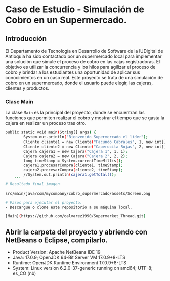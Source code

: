 # Caso de Estudio - Simulación de Cobro en un Supermercado.
## Introducción
El Departamento de Tecnología en Desarrollo de Software de la IUDigital de Antioquia ha sido contactado por un supermercado local para implementar una solución que simule el proceso de cobro en las cajas registradoras. El objetivo es utilizar la concurrencia y los hilos
para agilizar el proceso de cobro y brindar a los estudiantes una oportunidad de aplicar sus conocimientos en un caso real.
Este proyecto se trata de una simulación de cobro en un supermercado, donde el usuario puede elegir, las cajeras, clientes y productos.

### Clase Main
La clase `Main` es la principal del proyecto, donde se encuentran las funciones que permiten realizar el cobro y mostrar el tiempo que se gasta la cajera en realizar un proceso tras otro.

```sh
public static void main(String[] args) {
        System.out.println("Bienvenido Supermercado el lider");
        Cliente cliente1 = new Cliente("Facundo Cabrales", 1, new int[]{2, 2, 1, 5, 2, 3});
        Cliente cliente2 = new Cliente("Caperucita Rojas", 2, new int[]{1, 3, 5, 1, 1});
        Cajera cajera1 = new Cajera("Cajera 1", 1, 1);
        Cajera cajera2 = new Cajera("Cajera 2", 2, 2);
        long timeStamp = System.currentTimeMillis();
        cajera1.procesarCompra(cliente1, timeStamp);
        cajera2.procesarCompra(cliente2, timeStamp);
        //System.out.println(cajera1.getTotal());
    ```
# Resultado final imagen

src/main/java/com/mycompany/cobro_supermercado/assets/Screen.png

# Pasos para ejecutar el proyecto.
- Descargue o clone este repositorio a su máquina local.

```
```sh
[Main](https://github.com/oalvarez1990/Supermarket_Thread.git)
```
## Abrir la carpeta del proyecto y abriendo con NetBeans o Eclipse, compilarlo.
- Product Version: Apache NetBeans IDE 19
- Java: 17.0.9; OpenJDK 64-Bit Server VM 17.0.9+8-LTS
- Runtime: OpenJDK Runtime Environment 17.0.9+8-LTS
- System: Linux version 6.2.0-37-generic running on amd64; UTF-8; es_CO (nb)